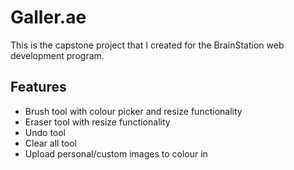# Galler.ae

This is the capstone project that I created for the BrainStation web development program.

 ## Features
 - Brush tool with colour picker and resize functionality
 - Eraser tool with resize functionality
 - Undo tool
 - Clear all tool
 - Upload personal/custom images to colour in
